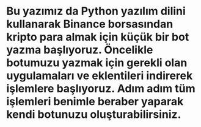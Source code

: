 # Bu yazımız da Python yazılım dilini kullanarak Binance borsasından kripto para almak için küçük bir bot yazma başlıyoruz. Öncelikle botumuzu yazmak için gerekli olan uygulamaları ve eklentileri indirerek işlemlere başlıyoruz. Adım adım tüm işlemleri benimle beraber yaparak kendi botunuzu oluşturabilirsiniz.
